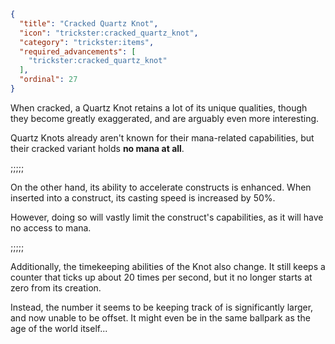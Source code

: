 ```json
{
  "title": "Cracked Quartz Knot",
  "icon": "trickster:cracked_quartz_knot",
  "category": "trickster:items",
  "required_advancements": [
    "trickster:cracked_quartz_knot"
  ],
  "ordinal": 27
}
```

When cracked, a Quartz Knot retains a lot of its unique qualities,
though they become greatly exaggerated, and are arguably even more interesting.


Quartz Knots already aren't known for their mana-related capabilities, 
but their cracked variant holds **no mana at all**.

;;;;;

On the other hand, its ability to accelerate constructs is enhanced.
When inserted into a construct, its casting speed is increased by 50%.


However, doing so will vastly limit the construct's capabilities, as it will have no access to mana.

;;;;;

Additionally, the timekeeping abilities of the Knot also change.
It still keeps a counter that ticks up about 20 times per second, but it no longer starts at zero from its creation.


Instead, the number it seems to be keeping track of is significantly larger, and now unable to be offset.
It might even be in the same ballpark as the age of the world itself...

